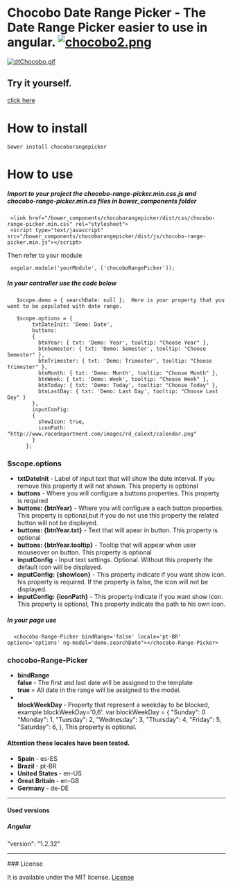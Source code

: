 # Chocobo Date Range Picker - The Date Range Picker easier to use in angular.  [![chocobo2.png](https://s23.postimg.org/9ihipgoej/chocobo2.png)](https://postimg.org/image/k5bbuvwjr/)

[![dtChocobo.gif](https://s30.postimg.org/qkccdu5xt/dt_Chocobo.gif)](https://postimg.org/image/607ifcq6l/)

## Try it yourself.
[click here](https://chocobo-date-range-picker.herokuapp.com/)

# How to install

```
bower install chocoborangepicker
```

# How to use

##### Import to your project the chocobo-range-picker.min.css.js and chocobo-range-picker.min.cs files in bower_components folder
```
 <link href="/bower_components/chocoborangepicker/dist/css/chocobo-range-picker.min.css" rel="stylesheet">
 <script type="text/javascript" src="/bower_components/chocoborangepicker/dist/js/chocobo-range-picker.min.js"></script>
```
 
 Then refer to your module
```
 angular.module('yourModule', ['chocoboRangePicker']);
```

##### In your controller use the code below
 
 
```
   $scope.demo = { searchDate: null };  Here is your property that you want to be populated with date range.
   
   $scope.options = {
        txtDateInit: 'Demo: Date',
        buttons:
        {
          btnYear: { txt: 'Demo: Year', tooltip: "Choose Year" },
          btnSemester: { txt: 'Demo: Semester', tooltip: "Choose Semester" },
          btnTrimester: { txt: 'Demo: Trimester', tooltip: "Choose Trimester" },
          btnMonth: { txt: 'Demo: Month', tooltip: "Choose Month" },
          btnWeek: { txt: 'Demo: Week', tooltip: "Choose Week" },
          btnToday: { txt: 'Demo: Today', tooltip: "Choose Today" },
          btnLastDay: { txt: 'Demo: Last Day', tooltip: "Choose Last Day" }
        },
        inputConfig: 
        {
          showIcon: true,
          iconPath: "http://www.racedepartment.com/images/rd_calext/calendar.png"
        }
      };
```


### $scope.options
<ul>
<li><b>txtDateInit</b> - Label of input text that will show the date interval. If you remove this property it will not shown. This property is optional</li>
<li><b>buttons</b> - Where you will configure a buttons properties. This property is required</li>
<li><b>buttons: {btnYear}</b> - Where you will configure a each button properties. This property is optional,but if you do not use this property the related button will not be displayed.</li>
<li><b>buttons: {btnYear.txt}</b> - Text that will apear in button. This property is optional</li>
<li><b>buttons: {btnYear.tooltip}</b> - Tooltip that will appear when user mouseover on button. This property is optional</li>
<li><b>inputConfig</b> - Input text settings. Optional. Without this property the default icon will be displayed.</li>
<li><b>inputConfig: {showIcon}</b> - This property indicate if you want show icon. his property is required. If the property is false, the icon will not be displayed.</li>
<li><b>inputConfig: {iconPath}</b> - This property indicate if you want show icon. This property is optional, This property indicate the path to his own icon.</li>
</ul>
 
##### In your page use

```
  <chocobo-Range-Picker bindRange='false' locale='pt-BR' options='options' ng-model="demo.searchDate"></chocobo-Range-Picker>
```


### chocobo-Range-Picker
<ul>
<li><b>bindRange
</b> 
<br> <b>false </b>- The first and last date will be assigned to the template
<br> <b>true </b> = All date in the range will be assigned to the model.
</li>

<li>
<br> <b>blockWeekDay </b>- Property that represent a weekday to be blocked, example blockWeekDay='0,6'. var blockWeekDay = {
  "Sunday": 0
  "Monday": 1,
  "Tuesday": 2,
  "Wednesday": 3,
  "Thursday": 4,
  "Friday": 5,
  "Saturday": 6,
}, This property is optional.
</li>
</ul>

#### Attention these locales have been tested.

<ul>
  <li>
    <b>
      Spain
    </b> - es-ES
  </li>
  <li>
    <b>
      Brazil
    </b> - pt-BR
  </li>
  <li>
    <b>
      United States
    </b> - en-US
  </li>
  <li>
    <b>
      Great Britain 
    </b> - en-GB
  </li>
  <li>
    <b>
      Germany
    </b> - de-DE
  </li>
</ul>
<hr>

#### Used versions

##### Angular
"version": "1.2.32"
<hr>
### License

It is available under the MIT license.
[License](https://opensource.org/licenses/mit-license.php)
